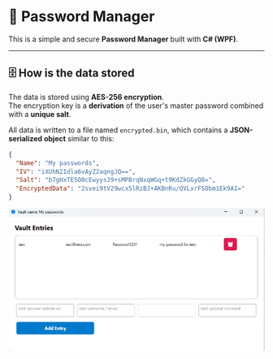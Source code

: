 
# 🔐 Password Manager

This is a simple and secure **Password Manager** built with **C# (WPF)**.  

---

## 🗄️ How is the data stored

The data is stored using **AES-256 encryption**.  
The encryption key is a **derivation** of the user's master password combined with a **unique salt**.

All data is written to a file named `encrypted.bin`, which contains a **JSON-serialized object** similar to this:

```json
{
  "Name": "My passwords",
  "IV": "iXUhN2Idla6vAyZ2aqngJQ==",
  "Salt": "b7gHxTE5O0cEwyysJ9+sMPBrqNxqWGq+t9KdZkGGyQ8=",
  "EncryptedData": "2svei9tV29wcx5lRzBJ+AKBnRu/QVLxrFSObm1Ek9AI="
}
```


![App GUI](Images/appGUI.png)

# 

